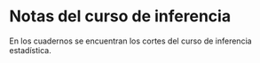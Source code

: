 # Notas del curso de inferencia

En los cuadernos se encuentran los cortes  del curso de inferencia estadística. 
